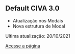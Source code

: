 ## Default CIVA 3.0

* Atualização nos Modais
* Nova estrutura de Modal

Ultima atualização: 20/10/2021


[Acesse a página](https://forsoft-academy-full-stack.github.io/default-civa.github.io/html/index.html)
